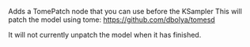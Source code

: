 Adds a TomePatch node that you can use before the KSampler
This will patch the model using tome:
https://github.com/dbolya/tomesd

It will not currently unpatch the model when it has finished.